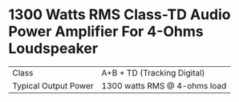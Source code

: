 # 1300 Watts RMS Class-TD Audio Power Amplifier For 4-Ohms Loudspeaker

|                       |                                   |
|-----------------------|-----------------------------------|
| Class                 | A+B + TD (Tracking Digital)       |
| Typical Output Power  | 1300 watts RMS @ 4-ohms load      |

